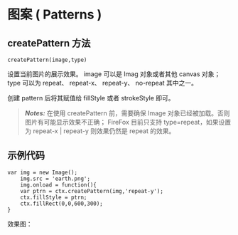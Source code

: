 # 图案 ( Patterns )

## createPattern 方法

    createPattern(image,type)
    
设置当前图片的展示效果。 image 可以是 Imag 对象或者其他 canvas 对象； type 可以为 repeat、 repeat-x、 repeat-y、 no-repeat 其中之一。

创建 pattern 后将其赋值给 fillStyle 或者 strokeStyle 即可。

> ***Notes:*** 在使用 createPattern 前，需要确保 Image 对象已经被加载。否则图片有可能显示效果不正确； FireFox 目前只支持 type=repeat，如果设置为 repeat-x | repeat-y 则效果仍然是 repeat 的效果。

## 示例代码
 
    var img = new Image();
        img.src = 'earth.png';
        img.onload = function(){
        var ptrn = ctx.createPattern(img,'repeat-y');
        ctx.fillStyle = ptrn;
        ctx.fillRect(0,0,600,300);
    }
    
效果图：